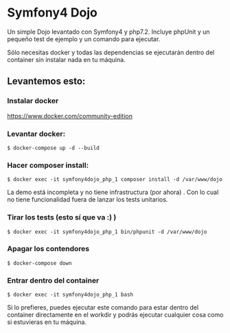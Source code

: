 Symfony4 Dojo
=============

Un simple Dojo levantado con Symfony4 y php7.2. Incluye phpUnit y un pequeño test de ejemplo y un comando para ejecutar. 

Sólo necesitas docker y todas las dependencias se ejecutarán dentro del container sin instalar nada en tu máquina.

## Levantemos esto:

### Instalar docker 
https://www.docker.com/community-edition

### Levantar docker:

```$ docker-compose up -d --build```

### Hacer composer install:
```$ docker exec -it symfony4dojo_php_1 composer install -d /var/www/dojo```

La demo está incompleta y no tiene infrastructura (por ahora) . Con lo cual no tiene funcionalidad fuera de lanzar los tests unitarios.


### Tirar los tests (esto sí que va :) )

```$ docker exec -it symfony4dojo_php_1 bin/phpunit -d /var/www/dojo```

### Apagar los contendores
```$ docker-compose down```

### Entrar dentro del container
```$ docker exec -it symfony4dojo_php_1 bash```

Si lo prefieres, puedes ejecutar este comando para estar dentro del container directamente en el workdir y podrás ejecutar cualquier cosa como si estuvieras en tu máquina.

